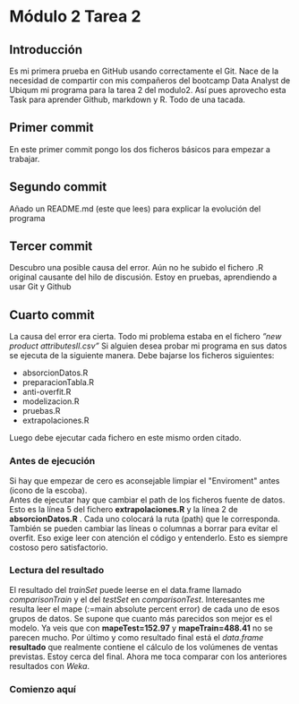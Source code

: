 # Módulo 2 Tarea 2
## Introducción
Es mi primera prueba en GitHub usando correctamente el Git. Nace de la necesidad de compartir con mis compañeros del bootcamp Data Analyst de Ubiqum mi programa para la tarea 2 del modulo2.
Así pues aprovecho esta Task para aprender Github, markdown y R. Todo de una tacada.

## Primer commit
En este primer commit pongo los dos ficheros básicos para empezar a trabajar.

## Segundo commit
Añado un README.md (este que lees) para explicar la evolución del programa

## Tercer commit
Descubro una posible causa del error. 
Aún no he subido el fichero .R original causante del hilo de discusión. Estoy en pruebas, aprendiendo a usar Git y Github

## Cuarto commit
La causa del error era cierta. Todo mi problema estaba en el fichero *”new product attributesII.csv”* 
Si alguien desea probar mi programa en sus datos se ejecuta de la siguiente manera.
Debe bajarse los ficheros siguientes:
* absorcionDatos.R
* preparacionTabla.R
* anti-overfit.R
* modelizacion.R
* pruebas.R
* extrapolaciones.R

Luego debe ejecutar cada fichero en este mismo orden citado.
### Antes de ejecución
Si hay que empezar de cero es aconsejable limpiar el "Enviroment" antes (icono de la escoba).\
Antes de ejecutar hay que cambiar el path de los ficheros fuente de datos. Esto es la línea 5 del fichero **extrapolaciones.R** y la línea  2 de **absorcionDatos.R** . Cada uno colocará la ruta (path) que le corresponda.\
También se pueden cambiar las líneas o columnas a borrar para evitar el overfit. Eso exige leer con atención el código y entenderlo. Esto es siempre costoso pero satisfactorio.


### Lectura del resultado  
El resultado del *trainSet* puede leerse en el data.frame llamado *comparisonTrain* y el del *testSet* en *comparisonTest*.
Interesantes me resulta leer el mape (:=main absolute percent error) de cada uno de esos grupos de datos. Se supone que cuanto más parecidos son mejor es el modelo. Ya veis que con **mapeTest=152.97** y **mapeTrain=488.41** no se parecen mucho.
Por último y como resultado final está el *data.frame* **resultado** que realmente contiene el cálculo de los volúmenes de ventas previstas.
Estoy cerca del final. Ahora me toca comparar con los anteriores resultados con *Weka*.

### Comienzo aquí 

